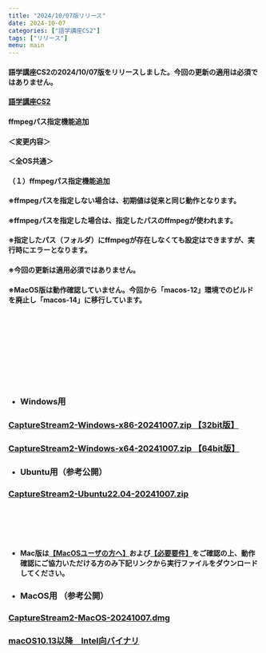 ```yaml
---
title: "2024/10/07版リリース"
date: 2024-10-07
categories: ["語学講座CS2"]
tags: ["リリース"]
menu: main
---
```

#### 語学講座CS2の2024/10/07版をリリースしました。今回の更新の適用は必須ではありません。
####                
#### [語学講座CS2](https://csreviser.github.io/CaptureStream2/)
####  
####  ffmpegパス指定機能追加

#### ＜変更内容＞　　　
#### ＜全OS共通＞
#### （１）ffmpegパス指定機能追加
#### ※ffmpegパスを指定しない場合は、初期値は従来と同じ動作となります。
#### ※ffmpegパスを指定した場合は、指定したパスのffmpegが使われます。
#### ※指定したパス（フォルダ）にffmpegが存在しなくても設定はできますが、実行時にエラーとなります。
#### 
#### ※今回の更新は適用必須ではありません。
#### ※MacOS版は動作確認していません。今回から「macos-12」環境でのビルドを廃止し「macos-14」に移行しています。
####  　　　  
####  　　　  
####  　　　  
####  　
* ### Windows用
### [CaptureStream2-Windows-x86-20241007.zip 【32bit版】](https://github.com/CSReviser/CaptureStream2/releases/download/20241007/CaptureStream2-Windows-x86-20241007.zip)
### [CaptureStream2-Windows-x64-20241007.zip 【64bit版】](https://github.com/CSReviser/CaptureStream2/releases/download/20241007/CaptureStream2-Windows-x64-20241007.zip) 　　　　　　　　　　　　　　　　　　

* ### Ubuntu用（参考公開）     
### [CaptureStream2-Ubuntu22.04-20241007.zip](https://github.com/CSReviser/CaptureStream2/releases/download/20241007/CaptureStream2-Ubuntu-20241007.zip)

####  　　　  
####  
####  　　　  
####  

* **Mac版は[【MacOSユーザの方へ】](https://csreviser.github.io/CaptureStream2/macos)および[【必要要件】](https://csreviser.github.io/CaptureStream2/requirements)をご確認の上、動作確認にご協力いただける方のみ下記リンクから実行ファイルをダウンロードしてください。**  
* ### MacOS用 （参考公開）  
### [CaptureStream2-MacOS-20241007.dmg](https://github.com/CSReviser/CaptureStream2/releases/download/20241007/CaptureStream2-MacOS-20241007.dmg)
### [macOS10.13以降　Intel向バイナリ](https://github.com/CSReviser/CaptureStream2/releases/download/20241007/CaptureStream2-MacOS-qt5-Intel-20241007.dmg)
####  　　　  
####  　　　  
####  　　　  
####  　　　  
